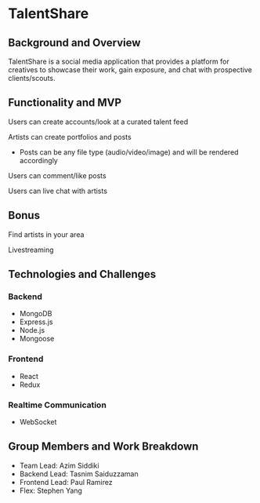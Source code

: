 # TalentShare
## Background and Overview
TalentShare is a social media application that provides a platform for creatives to showcase their work, gain exposure, and chat with prospective clients/scouts.
 
## Functionality and MVP
 Users can create accounts/look at a curated talent feed
  
 Artists can create portfolios and posts
   * Posts can be any file type (audio/video/image) and will be rendered accordingly
  
 Users can comment/like posts
 
 Users can live chat with artists
 
## Bonus
   Find artists in your area
   
   Livestreaming
 
## Technologies and Challenges
 ### Backend
  * MongoDB
  * Express.js
  * Node.js
  * Mongoose
  
 ### Frontend
  * React
  * Redux
  
 ### Realtime Communication
  * WebSocket
 
 
## Group Members and Work Breakdown
  * Team Lead: Azim Siddiki
  * Backend Lead: Tasnim Saiduzzaman
  * Frontend Lead: Paul Ramirez
  * Flex: Stephen Yang
